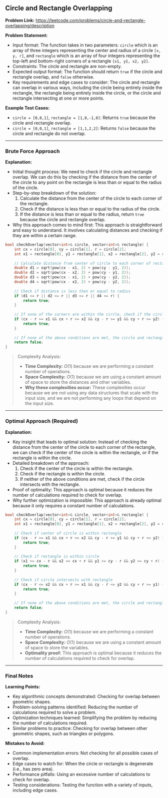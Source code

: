 ## Circle and Rectangle Overlapping

**Problem Link:** https://leetcode.com/problems/circle-and-rectangle-overlapping/description

**Problem Statement:**
- Input format: The function takes in two parameters: `circle` which is an array of three integers representing the center and radius of a circle `[x, y, r]`, and `rectangle` which is an array of four integers representing the top-left and bottom-right corners of a rectangle `[x1, y1, x2, y2]`.
- Constraints: The circle and rectangle are non-empty.
- Expected output format: The function should return `true` if the circle and rectangle overlap, and `false` otherwise.
- Key requirements and edge cases to consider: The circle and rectangle can overlap in various ways, including the circle being entirely inside the rectangle, the rectangle being entirely inside the circle, or the circle and rectangle intersecting at one or more points.

**Example Test Cases:**
- `circle = [0,0,1]`, `rectangle = [1,0,-1,0]`: Returns `true` because the circle and rectangle overlap.
- `circle = [0,0,1]`, `rectangle = [1,1,2,2]`: Returns `false` because the circle and rectangle do not overlap.

---

### Brute Force Approach

**Explanation:**
- Initial thought process: We need to check if the circle and rectangle overlap. We can do this by checking if the distance from the center of the circle to any point on the rectangle is less than or equal to the radius of the circle.
- Step-by-step breakdown of the solution:
  1. Calculate the distance from the center of the circle to each corner of the rectangle.
  2. Check if the distance is less than or equal to the radius of the circle.
  3. If the distance is less than or equal to the radius, return `true` because the circle and rectangle overlap.
- Why this approach comes to mind first: This approach is straightforward and easy to understand. It involves calculating distances and checking if they are within a certain range.

```cpp
bool checkOverlap(vector<int>& circle, vector<int>& rectangle) {
    int cx = circle[0], cy = circle[1], r = circle[2];
    int x1 = rectangle[0], y1 = rectangle[1], x2 = rectangle[2], y2 = rectangle[3];
    
    // Calculate distance from center of circle to each corner of rectangle
    double d1 = sqrt(pow(cx - x1, 2) + pow(cy - y1, 2));
    double d2 = sqrt(pow(cx - x2, 2) + pow(cy - y1, 2));
    double d3 = sqrt(pow(cx - x1, 2) + pow(cy - y2, 2));
    double d4 = sqrt(pow(cx - x2, 2) + pow(cy - y2, 2));
    
    // Check if distance is less than or equal to radius
    if (d1 <= r || d2 <= r || d3 <= r || d4 <= r) {
        return true;
    }
    
    // If none of the corners are within the circle, check if the circle is within the rectangle
    if (cx - r >= x1 && cx + r <= x2 && cy - r >= y1 && cy + r <= y2) {
        return true;
    }
    
    // If none of the above conditions are met, the circle and rectangle do not overlap
    return false;
}
```

> Complexity Analysis:
> - **Time Complexity:** $O(1)$ because we are performing a constant number of operations.
> - **Space Complexity:** $O(1)$ because we are using a constant amount of space to store the distances and other variables.
> - **Why these complexities occur:** These complexities occur because we are not using any data structures that scale with the input size, and we are not performing any loops that depend on the input size.

---

### Optimal Approach (Required)

**Explanation:**
- Key insight that leads to optimal solution: Instead of checking the distance from the center of the circle to each corner of the rectangle, we can check if the center of the circle is within the rectangle, or if the rectangle is within the circle.
- Detailed breakdown of the approach:
  1. Check if the center of the circle is within the rectangle.
  2. Check if the rectangle is within the circle.
  3. If neither of the above conditions are met, check if the circle intersects with the rectangle.
- Proof of optimality: This approach is optimal because it reduces the number of calculations required to check for overlap.
- Why further optimization is impossible: This approach is already optimal because it only requires a constant number of calculations.

```cpp
bool checkOverlap(vector<int>& circle, vector<int>& rectangle) {
    int cx = circle[0], cy = circle[1], r = circle[2];
    int x1 = rectangle[0], y1 = rectangle[1], x2 = rectangle[2], y2 = rectangle[3];
    
    // Check if center of circle is within rectangle
    if (cx - r >= x1 && cx + r <= x2 && cy - r >= y1 && cy + r <= y2) {
        return true;
    }
    
    // Check if rectangle is within circle
    if (x1 >= cx - r && x2 <= cx + r && y1 >= cy - r && y2 <= cy + r) {
        return true;
    }
    
    // Check if circle intersects with rectangle
    if (cx - r <= x2 && cx + r >= x1 && cy - r <= y2 && cy + r >= y1) {
        return true;
    }
    
    // If none of the above conditions are met, the circle and rectangle do not overlap
    return false;
}
```

> Complexity Analysis:
> - **Time Complexity:** $O(1)$ because we are performing a constant number of operations.
> - **Space Complexity:** $O(1)$ because we are using a constant amount of space to store the variables.
> - **Optimality proof:** This approach is optimal because it reduces the number of calculations required to check for overlap.

---

### Final Notes

**Learning Points:**
- Key algorithmic concepts demonstrated: Checking for overlap between geometric shapes.
- Problem-solving patterns identified: Reducing the number of calculations required to solve a problem.
- Optimization techniques learned: Simplifying the problem by reducing the number of calculations required.
- Similar problems to practice: Checking for overlap between other geometric shapes, such as triangles or polygons.

**Mistakes to Avoid:**
- Common implementation errors: Not checking for all possible cases of overlap.
- Edge cases to watch for: When the circle or rectangle is degenerate (i.e., has zero area).
- Performance pitfalls: Using an excessive number of calculations to check for overlap.
- Testing considerations: Testing the function with a variety of inputs, including edge cases.